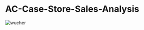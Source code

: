 # AC-Case-Store-Sales-Analysis

![wucher](https://github.com/yannikgaebel/AC-Case-Store-Sales-Analysis/assets/58168717/908b13c3-00f0-477c-a5d4-162381b957ce)

